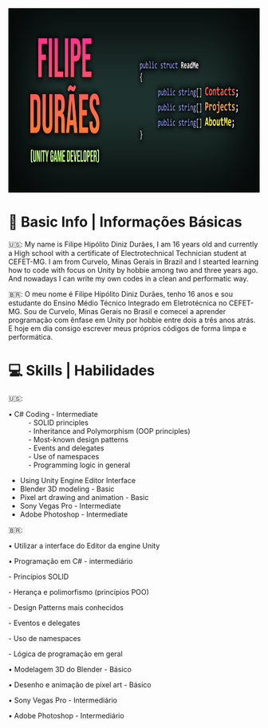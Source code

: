 <img style="-webkit-user-select: none;margin: auto;cursor: zoom-in;" src="https://raw.githubusercontent.com/filipeduraes/filipeduraes/main/Header_GithubReadme.png" width="1000" height="370">

<h1> 👋 Basic Info | Informações Básicas </h1>

<p> 🇺🇸: My name is Filipe Hipólito Diniz Durães, I am 16 years old and currently a High school with a certificate of Electrotechnical Technician student at CEFET-MG.
I am from Curvelo, Minas Gerais in Brazil and I stearted learning how to code with focus on Unity by hobbie among two and three years ago. And nowadays I can write my own codes in a clean and performatic way.</p>

<p> 🇧🇷: O meu nome é Filipe Hipólito Diniz Durães, tenho 16 anos e sou estudante do Ensino Médio Técnico Integrado em Eletrotécnica no CEFET-MG.
Sou de Curvelo, Minas Gerais no Brasil e comecei a aprender programação com ênfase em Unity por hobbie entre dois a três anos atrás. E hoje em dia consigo escrever meus próprios códigos de forma limpa e performática.</p>

<h1> 💻 Skills | Habilidades </h1>

 🇺🇸:
<dl>
  <dt>• C# Coding - Intermediate</dt>
    <dd>- SOLID principles</dd>
    <dd>- Inheritance and Polymorphism (OOP principles)</dd>
    <dd>- Most-known design patterns</dd>
    <dd>- Events and delegates</dd>
    <dd>- Use of namespaces</dd>
    <dd>- Programming logic in general</dd>
</dl>
<ul>
  <li>Using Unity Engine Editor Interface</li>
  <li>Blender 3D modeling - Basic</li>
  <li>Pixel art drawing and animation - Basic</li>
  <li>Sony Vegas Pro - Intermediate</li>
  <li>Adobe Photoshop - Intermediate</li>
</ul>

<p> 🇧🇷:</p>
<p>   • Utilizar a interface do Editor da engine Unity</p>
<p>   • Programação em C# - intermediário</p>
<p>     - Princípios SOLID</p>
<p>     - Herança e polimorfismo (princípios POO)</p>
<p>     - Design Patterns mais conhecidos</p>
<p>     - Eventos e delegates</p>
<p>     - Uso de namespaces</p>
<p>     - Lógica de programação em geral</p>
<p>   • Modelagem 3D do Blender - Básico</p>
<p>   • Desenho e animação de pixel art - Básico</p>
<p>   • Sony Vegas Pro - Intermediário</p>
<p>   • Adobe Photoshop - Intermediário</p>
